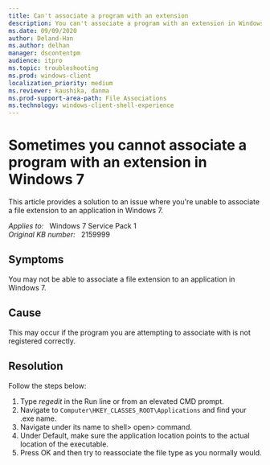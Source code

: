```yaml
---
title: Can't associate a program with an extension
description: You can't associate a program with an extension in Windows 7 because the program that you're pointing to isn't registered correctly.
ms.date: 09/09/2020
author: Deland-Han
ms.author: delhan
manager: dscontentpm
audience: itpro
ms.topic: troubleshooting
ms.prod: windows-client
localization_priority: medium
ms.reviewer: kaushika, danma
ms.prod-support-area-path: File Associations
ms.technology: windows-client-shell-experience
---
```

# Sometimes you cannot associate a program with an extension in Windows 7

This article provides a solution to an issue where you're unable to associate a file extension to an application in Windows 7.

_Applies to:_ &nbsp; Windows 7 Service Pack 1  
_Original KB number:_ &nbsp; 2159999

## Symptoms

You may not be able to associate a file extension to an application in Windows 7.

## Cause

This may occur if the program you are attempting to associate with is not registered correctly.

## Resolution

Follow the steps below:

1. Type *regedit* in the Run line or from an elevated CMD prompt.
2. Navigate to `Computer\HKEY_CLASSES_ROOT\Applications` and find your .exe name.
3. Navigate under its name to shell> open> command.
4. Under Default, make sure the application location points to the actual location of the executable.
5. Press OK and then try to reassociate the file type as you normally would.
